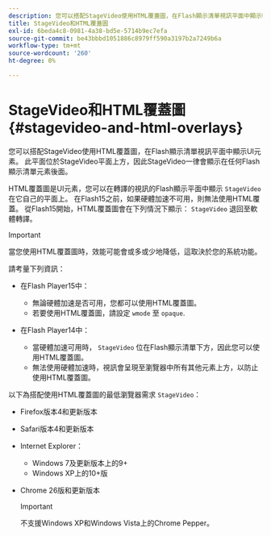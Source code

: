 ```yaml
---
description: 您可以搭配StageVideo使用HTML覆蓋圖，在Flash顯示清單視訊平面中顯示UI元素。 此平面位於StageVideo平面上方，因此StageVideo一律會顯示在任何Flash顯示清單元素後面。
title: StageVideo和HTML覆蓋圖
exl-id: 6beda4c8-0981-4a38-bd5e-5714b9ec7efa
source-git-commit: be43bbbd1051886c8979ff590a3197b2a7249b6a
workflow-type: tm+mt
source-wordcount: '260'
ht-degree: 0%

---
```


# StageVideo和HTML覆蓋圖{#stagevideo-and-html-overlays}

您可以搭配StageVideo使用HTML覆蓋圖，在Flash顯示清單視訊平面中顯示UI元素。 此平面位於StageVideo平面上方，因此StageVideo一律會顯示在任何Flash顯示清單元素後面。

HTML覆蓋圖是UI元素，您可以在轉譯的視訊的Flash顯示平面中顯示 `StageVideo` 在它自己的平面上。 在Flash15之前，如果硬體加速不可用，則無法使用HTML覆蓋。 從Flash15開始，HTML覆蓋圖會在下列情況下顯示： `StageVideo` 退回至軟體轉譯。

>[!IMPORTANT]
>
>當您使用HTML覆蓋圖時，效能可能會或多或少地降低，這取決於您的系統功能。

請考量下列資訊：

* 在Flash Player15中：

   * 無論硬體加速是否可用，您都可以使用HTML覆蓋圖。
   * 若要使用HTML覆蓋圖，請設定 `wmode` 至 `opaque`.

* 在Flash Player14中：

   * 當硬體加速可用時， `StageVideo` 位在Flash顯示清單下方，因此您可以使用HTML覆蓋圖。
   * 無法使用硬體加速時，視訊會呈現至瀏覽器中所有其他元素上方，以防止使用HTML覆蓋圖。

以下為搭配使用HTML覆蓋圖的最低瀏覽器需求 `StageVideo`：

* Firefox版本4和更新版本
* Safari版本4和更新版本
* Internet Explorer：

   * Windows 7及更新版本上的9+
   * Windows XP上的10+版

* Chrome 26版和更新版本

   >[!IMPORTANT]
   >
   >不支援Windows XP和Windows Vista上的Chrome Pepper。
